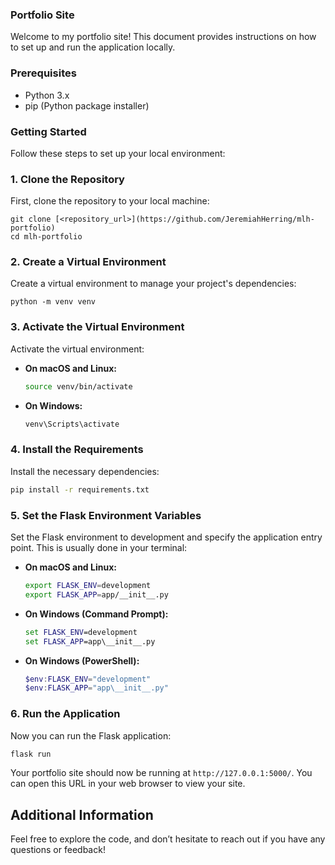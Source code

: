 ### Portfolio Site

Welcome to my portfolio site! This document provides instructions on how to set up and run the application locally.

### Prerequisites

- Python 3.x
- pip (Python package installer)

### Getting Started

Follow these steps to set up your local environment:

### 1. Clone the Repository

First, clone the repository to your local machine:

```
git clone [<repository_url>](https://github.com/JeremiahHerring/mlh-portfolio)
cd mlh-portfolio
```
### 2. Create a Virtual Environment

Create a virtual environment to manage your project's dependencies:
```
python -m venv venv
```

### 3. Activate the Virtual Environment

Activate the virtual environment:

- **On macOS and Linux:**
  ```bash
  source venv/bin/activate
  ```

- **On Windows:**
  ```bash
  venv\Scripts\activate
  ```

### 4. Install the Requirements

Install the necessary dependencies:

```bash
pip install -r requirements.txt
```

### 5. Set the Flask Environment Variables

Set the Flask environment to development and specify the application entry point. This is usually done in your terminal:

- **On macOS and Linux:**
  ```bash
  export FLASK_ENV=development
  export FLASK_APP=app/__init__.py
  ```

- **On Windows (Command Prompt):**
  ```cmd
  set FLASK_ENV=development
  set FLASK_APP=app\__init__.py
  ```

- **On Windows (PowerShell):**
  ```powershell
  $env:FLASK_ENV="development"
  $env:FLASK_APP="app\__init__.py"
  ```

### 6. Run the Application

Now you can run the Flask application:

```bash
flask run
```

Your portfolio site should now be running at `http://127.0.0.1:5000/`. You can open this URL in your web browser to view your site.

## Additional Information

Feel free to explore the code, and don’t hesitate to reach out if you have any questions or feedback!

```
